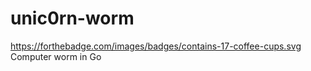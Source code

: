 # unic0rn-worm
https://forthebadge.com/images/badges/contains-17-coffee-cups.svg
Computer worm in Go
